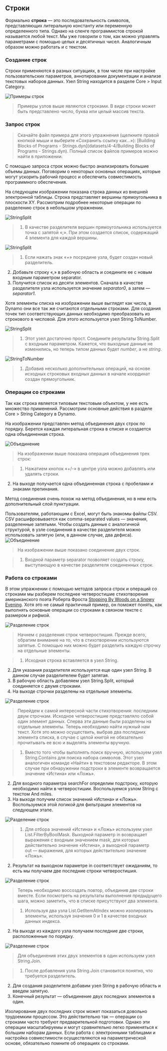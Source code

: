 

## Строки

Формально **строка** — это последовательность символов, представляющих литеральную константу или переменную определенного типа. Однако на сленге программистов строкой называется любой текст. Мы уже говорили о том, как можно управлять параметрами с помощью целых и десятичных чисел. Аналогичным образом можно работать и с текстом.

### Создание строк

Строки применяются в разных ситуациях, в том числе при настройке пользовательских параметров, аннотировании документации и анализе текстовых наборов данных. Узел String находится в разделе Core > Input Category.

![Примеры строк](images/4-4/4-4-1-005.jpg)

> Примеры узлов выше являются строками. В виде строки может быть представлено число, буква или целый массив текста.

### Запрос строк

> Скачайте файл примера для этого упражнения (щелкните правой кнопкой мыши и выберите «Сохранить ссылку как...»): [Building Blocks of Programs - Strings.dyn](datasets/4-4/Building Blocks of Programs - Strings.dyn). Полный список файлов примеров можно найти в приложении.

С помощью запроса строк можно быстро анализировать большие объемы данных. Поговорим о некоторых основных операциях, которые могут ускорить рабочий процесс и обеспечить совместимость программного обеспечения.

На следующем изображении показана строка данных из внешней электронной таблицы. Строка представляет вершины прямоугольника в плоскости XY. Рассмотрим подробнее некоторые операции по разделению строк в небольшом упражнении.

![StringSplit](images/4-4/4-4-1-001.jpg)

> 1. В качестве разделителя вершин прямоугольника используется точка с запятой «;». При этом создается список, содержащий 4 элемента для каждой вершины.

![StringSplit](images/4-4/4-4-1-003.jpg)

> 1. Если нажать знак «*+*» посредине узла, будет создан новый разделитель.
2. Добавьте строку «*,*» в рабочую область и соедините ее с новым входным параметром separator.
3. Получится список из десяти элементов. Сначала в качестве разделителя узла используется значение *separator0*, а затем — *separator1*.

Хотя элементы списка на изображении выше выглядят как числа, в Dynamo они все так же считаются отдельными строками. Для создания точек тип соответствующих данных необходимо преобразовать из строкового в числовой. Для этого используется узел String.ToNumber.

![StringSplit](images/4-4/4-4-1-002.jpg)

> 1. Этот узел достаточно прост. Соедините результаты String.Split с входным параметром. Кажется, что выходные данные не изменились, но теперь типом данных будет *number*, а не *string*.

![StringToNumber](images/4-4/4-4-1-004.jpg)

> 1. Добавив несколько дополнительных операций, на основе исходных строковых входных данных в начале координат создан прямоугольник.

### Операции со строками

Так как строка является типовым текстовым объектом, у нее есть множество применений. Рассмотрим основные действия в разделе Core > String Category в Dynamo.

На изображении представлен метод объединения двух строк по порядку. Берется каждая литеральная строка в списке и создается одна объединенная строка.

![Объединение](images/4-4/4-4-1-007.jpg)

> На изображении выше показана операция объединения трех строк:

> 1. Нажатием кнопок «+/-» в центре узла можно добавлять или удалять строки.
2. На выходе получается одна объединенная строка с пробелами и знаками препинания.

Метод соединения очень похож на метод объединения, но в нем есть дополнительный слой пунктуации.

Пользователям, работающим с Excel, могут быть знакомы файлы CSV. CSV расшифровывается как comma-separated values — значения, разделенные запятыми. Чтобы создать данные с аналогичной структурой, в узле соединения в качестве разделителя можно использовать запятую (или, в данном случае, два дефиса). ![Объединение](images/4-4/4-4-1-006.jpg)

> На изображении выше показано соединение двух строк.

> 1. Входной параметр separator позволяет создать строку, выступающую в качестве разделителя соединенных строк.

### Работа со строками

В этом упражнении с помощью методов запроса строк и операций со строками мы разберем последнее четверостишие стихотворения американского поэта Роберта Фроста [Stopping By Woods on a Snowy Evening](http://www.poetryfoundation.org/poem/171621). Хотя это не самый практичный пример, он поможет понять, как выполнять основные операции со строками в связном тексте с размером и рифмой.

![Разделение строк](images/4-4/4-4-4/00.jpg)

> Начнем с разделения строк четверостишия. Прежде всего, обратим внимание на то, что в стихотворении используются запятые. С помощью них можно будет разделить каждую строчку на отдельные элементы.

> 1. Исходная строка вставляется в узел String.
2. Для указания разделителя используется еще один узел String. В данном случае разделителем будет запятая.
3. В рабочую область добавляем узел String.Split, который соединяется с двумя строками.
4. На выходе строчки разделены на отдельные элементы.

![Разделение строк](images/4-4/4-4-4/01.jpg)

> Перейдем к самой интересной части стихотворения: последним двум строчкам. Исходное четверостишие представляло собой один элемент данных. Сперва эти данные были разделены на отдельные элементы. Теперь необходимо найти нужный нам текст. Хотя это *можно* осуществить, выбрав два последних элемента списка, в случае с целой книгой не обязательно прочитывать ее всю и выделять элементы вручную.

> 1. Вместо того чтобы выполнять поиск вручную, используем узел String.Contains для поиска набора символов. Этот узел аналогичен команде «Найти» в текстовом редакторе. В этом случае при обнаружении подстроки в элементе возвращается значение «Истина» или «Ложь».
2. Для входного параметра searchFor определим подстроку, которую необходимо найти в четверостишии. Воспользуемся узлом String с текстом And miles.
3. На выходе получим список значений «Истина» и «Ложь». Воспользуемся этой логикой для фильтрации элементов на следующем этапе.

![Разделение строк](images/4-4/4-4-4/02.jpg)

> 1. Для отбора значений «Истина» и «Ложь» используем узел List.FilterByBoolMask. Выходной параметр in возвращает выражения с входным значением mask, для которых действительно значение «Истина», а выходной параметр out — выражения, для которых действительно значение «Ложь».
2. Результат на выходном параметре in соответствует ожиданиям, то есть мы получаем две последние строки четверостишия.

![Разделение строк](images/4-4/4-4-4/03.jpg)

> Теперь необходимо воссоздать повтор, объединив две строки вместе. Если посмотреть на результаты выполнения предыдущего шага, можно заметить, что в списке присутствуют два элемента.

> 1. Используя два узла List.GetItemAtIndex можно изолировать элементы, используя значения 0 и 1 в качестве входных данных индекса.
2. На выходе из каждого узла получаем последние две строки, расположенные по порядку.

![Разделение строк](images/4-4/4-4-4/04.jpg)

> Для объединения этих двух элементов в один используем узел String.Join.

> 1. После добавления узла String.Join становится понятно, что требуется разделитель.
2. Для создания разделителя добавим узел String в рабочую область и введем запятую.
3. Конечный результат — объединение двух последних элементов в один.

Изолирование двух последних строк может показаться довольно трудоемким процессом. Это действительно так — операции со строками часто требуют предварительной подготовки. Однако эти операции масштабируемы и могут сравнительно легко применяться к большим наборам данных. Если работа с электронными таблицами и настройка совместимости осуществляются на параметрической основе, обязательно помните об операциях со строками.

